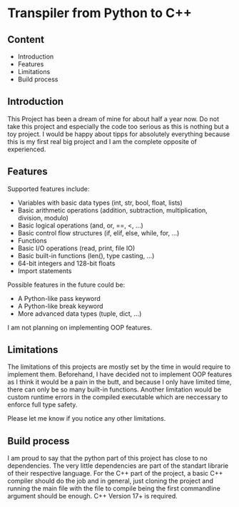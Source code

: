 # Transpiler from Python to C++

## Content

- Introduction
- Features
- Limitations
- Build process


## Introduction

This Project has been a dream of mine for about half a year now. Do not take this project and especially the code too serious as this is nothing but a toy project. I would be happy about tipps for absolutely everything because this is my first real big project and I am the complete opposite of experienced.


## Features

Supported features include:

- Variables with basic data types (int, str, bool, float, lists)
- Basic arithmetic operations (addition, subtraction, multiplication, division, modulo)
- Basic logical operations (and, or, ==, <, ...)
- Basic control flow structures (if, elif, else, while, for, ...)
- Functions
- Basic I/O operations (read, print, file IO)
- Basic built-in functions (len(), type casting, ...)
- 64-bit integers and 128-bit floats
- Import statements

Possible features in the future could be:

- A Python-like pass keyword
- A Python-like break keyword
- More advanced data types (tuple, dict, ...)

I am not planning on implementing OOP features.


## Limitations

The limitations of this projects are mostly set by the time in would require to implement them. Beforehand, I have decided not to implement OOP features as I think it would be a pain in the butt, and because I only have limited time, there can only be so many built-in functions. Another limitation would be custom runtime errors in the compiled executable which are neccessary to enforce full type safety.

Please let me know if you notice any other limitations.


## Build process

I am proud to say that the python part of this project has close to no dependencies. The very little dependencies are part of the standart librarie of their respective language. For the C++ part of the project, a basic C++ compiler should do the job and in general, just cloning the project and running the main file with the file to compile being the first commandline argument should be enough. C++ Version 17+ is required.
